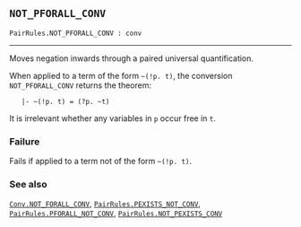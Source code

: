 ## `NOT_PFORALL_CONV`

``` hol4
PairRules.NOT_PFORALL_CONV : conv
```

------------------------------------------------------------------------

Moves negation inwards through a paired universal quantification.

When applied to a term of the form `~(!p. t)`, the conversion
`NOT_PFORALL_CONV` returns the theorem:

``` hol4
   |- ~(!p. t) = (?p. ~t)
```

It is irrelevant whether any variables in `p` occur free in `t`.

### Failure

Fails if applied to a term not of the form `~(!p. t)`.

### See also

[`Conv.NOT_FORALL_CONV`](#Conv.NOT_FORALL_CONV),
[`PairRules.PEXISTS_NOT_CONV`](#PairRules.PEXISTS_NOT_CONV),
[`PairRules.PFORALL_NOT_CONV`](#PairRules.PFORALL_NOT_CONV),
[`PairRules.NOT_PEXISTS_CONV`](#PairRules.NOT_PEXISTS_CONV)

